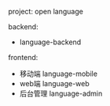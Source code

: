 project: open language

backend:
 - language-backend

frontend: 
 - 移动端 language-mobile
 - web端 language-web
 - 后台管理 language-admin
